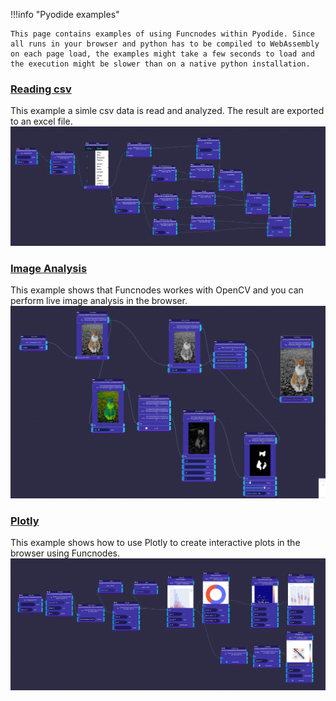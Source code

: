 !!!info "Pyodide examples"

    This page contains examples of using Funcnodes within Pyodide. Since all runs in your browser and python has to be compiled to WebAssembly on each page load, the examples might take a few seconds to load and the execution might be slower than on a native python installation.

### [Reading csv](csv.md)

This example a simle csv data is read and analyzed. The result are exported to an excel file.
![csv](csv.png)

### [Image Analysis](cat.md)

This example shows that Funcnodes workes with OpenCV and you can perform live image analysis in the browser.
![cat](cat.png)

### [Plotly](titanic.md)

This example shows how to use Plotly to create interactive plots in the browser using Funcnodes.
![titanic](titanic.png)
